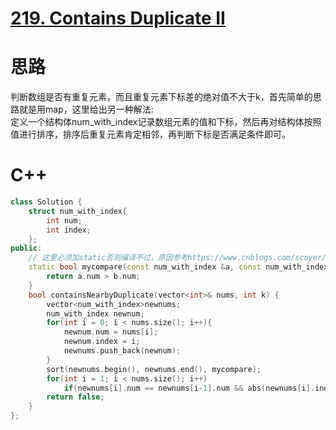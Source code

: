 # [219. Contains Duplicate II](https://leetcode.com/problems/contains-duplicate-ii/description/)
# 思路
判断数组是否有重复元素，而且重复元素下标差的绝对值不大于k，首先简单的思路就是用map，这里给出另一种解法:  
定义一个结构体num_with_index记录数组元素的值和下标，然后再对结构体按照值进行排序，排序后重复元素肯定相邻，再判断下标是否满足条件即可。
# C++
``` C++
class Solution {
    struct num_with_index{
        int num;
        int index;
    };
public:
    // 这里必须加static否则编译不过，原因参考https://www.cnblogs.com/scoyer/p/6533685.html
    static bool mycompare(const num_with_index &a, const num_with_index &b){
        return a.num > b.num;
    }
    bool containsNearbyDuplicate(vector<int>& nums, int k) {
        vector<num_with_index>newnums;
        num_with_index newnum;
        for(int i = 0; i < nums.size(); i++){
            newnum.num = nums[i];
            newnum.index = i;
            newnums.push_back(newnum);
        }
        sort(newnums.begin(), newnums.end(), mycompare);
        for(int i = 1; i < nums.size(); i++)
            if(newnums[i].num == newnums[i-1].num && abs(newnums[i].index - newnums[i-1].index) <= k) return true;
        return false;
    }
};
```
